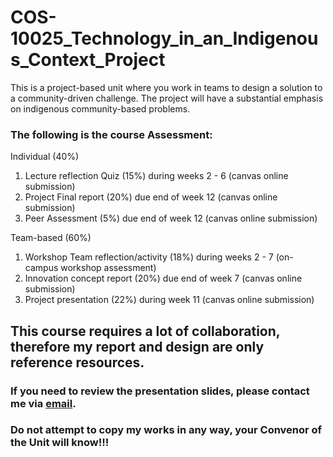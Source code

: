 # COS-10025_Technology_in_an_Indigenous_Context_Project
This is a project-based unit where you work in teams to design a solution to a community-driven challenge. The project will have a substantial emphasis on indigenous community-based problems.
### The following is the course Assessment:
Individual (40%) 
1. Lecture reflection Quiz (15%) during weeks 2 - 6 (canvas online submission)
2. Project Final report (20%) due end of week 12 (canvas online submission)
3. Peer Assessment (5%) due end of week 12 (canvas online submission)

Team-based (60%)
1. Workshop Team reflection/activity (18%) during weeks 2 - 7 (on-campus workshop assessment)
2. Innovation concept report (20%) due end of week 7 (canvas online submission)
3. Project presentation (22%) during week 11 (canvas online submission)
## This course requires a lot of collaboration, therefore my report and design are only reference resources. 
### If you need to review the presentation slides, please contact me via [email](davenguyen2k5@gmail.com).
### Do not attempt to copy my works in any way, your Convenor of the Unit will know!!!
